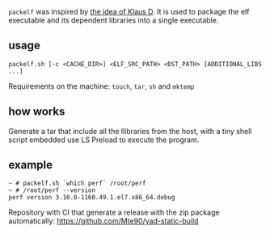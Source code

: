 `packelf` was inspired by [the idea of Klaus D](https://askubuntu.com/a/546305). It is used to package the elf executable and its dependent libraries into a single executable.

## usage

```
packelf.sh [-c <CACHE_DIR>] <ELF_SRC_PATH> <DST_PATH> [ADDITIONAL_LIBS ...]
```

Requirements on the machine: `touch`, `tar`, `sh` and `mktemp`

## how works

Generate a tar that include all the llibraries from the host, with a tiny shell script embedded use LS Preload to execute the program.

## example

```
~ # packelf.sh `which perf` /root/perf
~ # /root/perf --version
perf version 3.10.0-1160.49.1.el7.x86_64.debug
```

Repository with CI that generate a release with the zip package automatically: https://github.com/Mte90/yad-static-build
